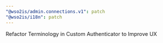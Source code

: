 ```yaml
---
"@wso2is/admin.connections.v1": patch
"@wso2is/i18n": patch
---
```


Refactor Terminology in Custom Authenticator to Improve UX
